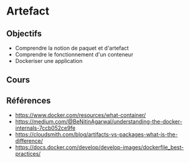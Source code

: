 # Artefact

## Objectifs

- Comprendre la notion de paquet et d'artefact
- Comprendre le fonctionnement d'un conteneur
- Dockeriser une application

## Cours

<script setup>
import { withBase } from "vitepress";
</script>

<Reveate :markdown-file="withBase('/lessons/artefact.md')" />

## Références

- https://www.docker.com/resources/what-container/
- https://medium.com/@BeNitinAgarwal/understanding-the-docker-internals-7ccb052ce9fe
- https://cloudsmith.com/blog/artifacts-vs-packages-what-is-the-difference/
- https://docs.docker.com/develop/develop-images/dockerfile_best-practices/
